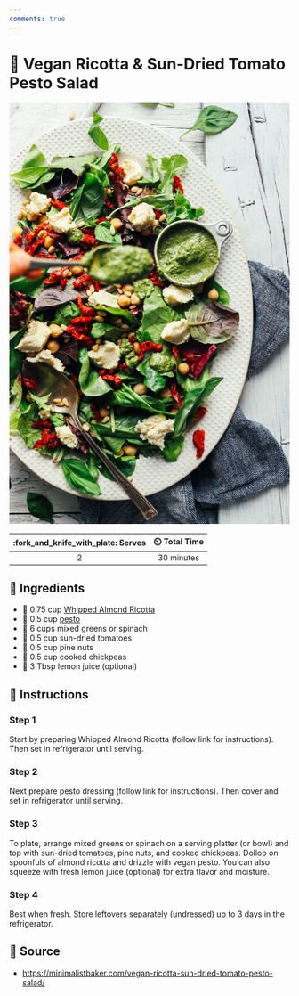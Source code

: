 ```yaml
---
comments: true
---
```

# :green_salad: Vegan Ricotta & Sun-Dried Tomato Pesto Salad

![Vegan Ricotta & Sun-Dried Tomato Pesto Salad](../assets/images/vegan-ricotta-&-sun-dried-tomato-pesto-salad.jpg)

| :fork_and_knife_with_plate: Serves | :timer_clock: Total Time |
|:----------------------------------:|:-----------------------: |
| 2 | 30 minutes |

## :salt: Ingredients

- :chestnut: 0.75 cup [Whipped Almond Ricotta][2]
- :herb: 0.5 cup [pesto][1]
- :leafy_green: 6 cups mixed greens or spinach
- :tomato: 0.5 cup sun-dried tomatoes
- :chestnut: 0.5 cup pine nuts
- :falafel: 0.5 cup cooked chickpeas
- :lemon: 3 Tbsp lemon juice (optional)

## :pencil: Instructions

### Step 1

Start by preparing Whipped Almond Ricotta (follow link for instructions). Then set in refrigerator until serving.

### Step 2

Next prepare pesto dressing (follow link for instructions). Then cover and set in refrigerator until serving.

### Step 3

To plate, arrange mixed greens or spinach on a serving platter (or bowl) and top with sun-dried tomatoes, pine nuts, and
cooked chickpeas. Dollop on spoonfuls of almond ricotta and drizzle with vegan pesto. You can also squeeze with fresh
lemon juice (optional) for extra flavor and moisture.

### Step 4

Best when fresh. Store leftovers separately (undressed) up to 3 days in the refrigerator.

## :link: Source

- <https://minimalistbaker.com/vegan-ricotta-sun-dried-tomato-pesto-salad/>

[1]: <../sauces-and-dressings/pesto/cook's-country-perfect-pesto.md>
[2]: <../sauces-and-dressings/whipped-almond-ricotta.md>
